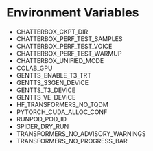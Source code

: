 # Environment Variables

- CHATTERBOX_CKPT_DIR
- CHATTERBOX_PERF_TEST_SAMPLES
- CHATTERBOX_PERF_TEST_VOICE
- CHATTERBOX_PERF_TEST_WARMUP
- CHATTERBOX_UNIFIED_MODE
- COLAB_GPU
- GENTTS_ENABLE_T3_TRT
- GENTTS_S3GEN_DEVICE
- GENTTS_T3_DEVICE
- GENTTS_VE_DEVICE
- HF_TRANSFORMERS_NO_TQDM
- PYTORCH_CUDA_ALLOC_CONF
- RUNPOD_POD_ID
- SPIDER_DRY_RUN
- TRANSFORMERS_NO_ADVISORY_WARNINGS
- TRANSFORMERS_NO_PROGRESS_BAR
